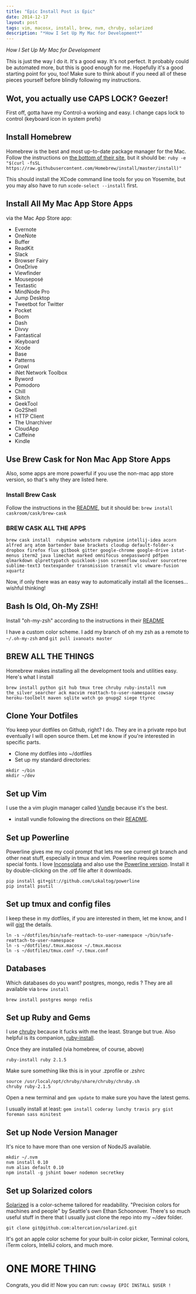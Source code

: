 ```yaml
---
title: "Epic Install Post is Epic"
date: 2014-12-17
layout: post
tags: vim, macosx, install, brew, nvm, chruby, solarized
description: "*How I Set Up My Mac for Development*"
---
```

*How I Set Up My Mac for Development*

This is just the way I do it. It's a good way. It's not perfect. It probably could be automated more, but this is good enough for me. Hopefully it's a good starting point for you, too! Make sure to think about if you need all of these pieces yourself before blindly following my instructions.

## Wot, you actually use CAPS LOCK? Geezer!
First off, gotta have my Control-a working and easy. I change caps lock to control (keyboard icon in system prefs)

## Install Homebrew
Homebrew is the best and most up-to-date package manager for the Mac. Follow the instructions on [the bottom of their site](http://brew.sh), but it should be:
`ruby -e "$(curl -fsSL https://raw.githubusercontent.com/Homebrew/install/master/install)"`

This should install the XCode command line tools for you on Yosemite, but you may also have to run `xcode-select --install` first.

## Install All My Mac App Store Apps
via the Mac App Store app:

* Evernote
* OneNote
* Buffer
* ReadKit
* Slack
* Browser Fairy
* OneDrive
* Viewfinder
* Mouseposé
* Textastic
* MindNode Pro
* Jump Desktop
* Tweetbot for Twitter
* Pocket
* Boom
* Dash
* Divvy
* Fantastical
* iKeyboard
* Xcode
* Base
* Patterns
* Growl
* iNet Network Toolbox
* Byword
* Pomodoro
* Chill
* Skitch
* GeekTool
* Go2Shell
* HTTP Client
* The Unarchiver
* CloudApp
* Caffeine
* Kindle

## Use Brew Cask for Non Mac App Store Apps
Also, some apps are  more powerful if you use the non-mac app store version, so that's why they are listed here.

### Install Brew Cask
Follow the instructions in the [README](http://caskroom.io), but it should be:
`brew install caskroom/cask/brew-cask`

### BREW CASK ALL THE APPS

`brew cask install  rubymine webstorm rubymine intellij-idea acorn alfred arq atom bartender base brackets cloudup default-folder-x dropbox firefox flux gitbook gitter google-chrome google-drive istat-menus iterm2 java limechat marked omnifocus onepassword pdfpen qlmarkdown qlprettypatch quicklook-json screenflow soulver sourcetree sublime-text3 textexpander transmission transmit vlc vmware-fusion xquartz` 

Now, if only there was an easy way to automatically install all the licenses... wishful thinking!

## Bash Is Old, Oh-My ZSH!
Install "oh-my-zsh" according to the instructions in their [README](https://github.com/robbyrussell/oh-my-zsh/blob/master/README.textile)

I have a custom color scheme. I add my branch of oh my zsh as a remote to `~/.oh-my-zsh` and `git pull ivanoats master`

## BREW ALL THE THINGS
Homebrew makes installing all the development tools and utilities easy. Here's what I install

`brew install python git hub tmux tree chruby ruby-install nvm the_silver_searcher ack macvim reattach-to-user-namespace cowsay heroku-toolbelt maven sqlite watch go gnupg2 siege ttyrec`

## Clone Your Dotfiles
You keep your dotfiles on Github, right? I do. They are in a private repo but eventually I will open source them.  Let me know if you're interested in specific parts.

* Clone my dotfiles into ~/dotfiles
* Set up my standard directories:
```
mkdir ~/bin
mkdir ~/dev
```

## Set up Vim
I use the a vim plugin manager called [Vundle](https://github.com/gmarik/Vundle.vim) because it's the best.

* install vundle following the directions on their [README](https://github.com/gmarik/Vundle.vim).

## Set up Powerline
Powerline gives me my cool prompt that lets me see current git branch and other neat stuff, especially in tmux and vim. Powerline requires some special fonts.  I love [Inconsolata](http://levien.com/type/myfonts/inconsolata.html) and also use the [Powerline version](https://github.com/powerline/fonts/tree/master/Inconsolata). Install it by double-clicking on the .otf file after it downloads.

```
pip install git+git://github.com/Lokaltog/powerline
pip install psutil
```
## Set up tmux and config files
I keep these in my dotfiles, if you are interested in them, let me know, and I will [gist](https://gist.github.com) the details.

```
ln -s ~/dotfiles/bin/safe-reattach-to-user-namespace ~/bin/safe-reattach-to-user-namespace
ln -s ~/dotfiles/.tmux.macosx ~/.tmux.macosx
ln -s ~/dotfiles/tmux.conf ~/.tmux.conf
```

## Databases
Which databases do you want? postgres, mongo, redis ? They are all available via `brew install`

`brew install postgres mongo redis`

## Set up Ruby and Gems
I use [chruby](https://github.com/postmodern/chruby) because it fucks with me the least. Strange but true. Also helpful is its companion, [ruby-install](https://github.com/postmodern/ruby-install). 

Once they are installed (via homebrew, of course, above)
```
ruby-install ruby 2.1.5
```
Make sure something like this is in your .zprofile or .zshrc
```
source /usr/local/opt/chruby/share/chruby/chruby.sh
chruby ruby-2.1.5
```
Open a new terminal and `gem update` to make sure you have the latest gems.

I usually install at least: `gem install coderay lunchy travis pry gist foreman sass minitest`

## Set up Node Version Manager
It's nice to have more than one version of NodeJS available. 

```
mkdir ~/.nvm
nvm install 0.10
nvm alias default 0.10
npm install -g jshint bower nodemon secretkey
```

## Set up Solarized colors
[Solarized](http://ethanschoonover.com/solarized) is a color-scheme tailored for readability. "Precision colors for machines and people" by Seattle's own Ethan Schoonover.  There's so much useful stuff in there that I usually just clone the repo into my ~/dev folder.

`git clone git@github.com:altercation/solarized.git`

It's got an apple color scheme for your built-in color picker, Terminal colors, iTerm colors, IntelliJ colors, and much more.

# ONE MORE THING
Congrats, you did it! Now you can run:
`cowsay EPIC INSTALL $USER !`


